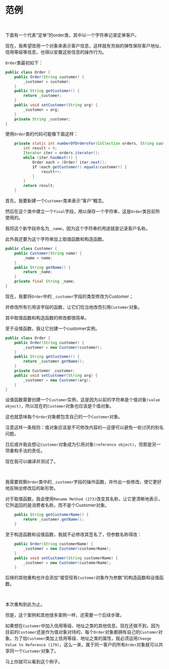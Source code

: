 # 范例

<br>

下面有一个代表“定单”的order类，其中以一个字符串记录定单客户。

现在，我希望改用一个对象来表示客户信息，这样就有充裕的弹性保存客户地址、信用等级等信息，也得以安置这些信息的操作行为。

`Order`类最初如下：

```java
public class Order {
    public Order(String customer) {
        _customer = customer;
    }
    public String getCustomer() {
        return _customer;
    }
    public void setCustomer(String arg) {
        _customer = arg;
    }
    private String _customer;
}
```

使用`Order`类的代码可能像下面这样：

```java
    private static int numberOfOrdersFor(Collection orders, String customer) {
        int result = 0;
        Iterator iter = orders.iterator();
        while (iter.hasNext()) {
            Order each = (Order) iter.next();
            if (each.getCustomer().equals(customer)) {
                result++;
            }
        }
        return result;
    }
```

首先，我要新建一个`Customer`类来表示“客户”概念。

然后在这个类中建立一个`final`字段，用以保存一个字符串，这是`Order`类目前所使用的。

我将这个新字段命名为`＿name`，因为这个字符串的用途就是记录客户名称。

此外我还要为这个字符串加上取值函数和构造函数。

```java
public class Customer {
    public Customer(String name) {
        _name = name;
    }
    public String getName() {
        return _name;
    }
    private final String _name;
}
```

现在，我要将`Order`中的`＿customer`字段的类型修改为Customer；

并修改所有引用该字段的函数，让它们恰当地改而引用`Customer`对象。

其中取值函数和构造函数的修改都很简单。

至于设值函数，我让它创建一个customer实例。

```java
public class Order {
    public Order(String customer) {
        _customer = new Customer(customer);
    }
    public String getCustomer() {
        return _customer.getName();
    }
    private Customer _customer;
    public void setCustomer(String arg) {
        _customer = new Customer(arg);
    }
}
```

设值函数需要创建一个`Customer`实例，这是因为以前的字符串是个值对象`(value object)`，所以现在的`Customer`对象也应该是个值对象。

这也就意味每个`Order`对象都包含自己的一个`Customer`对象。

注意这样一条规则：值对象应该是不可修改内容的—这便可以避免一些讨厌的别名问题。

日后或许我会想让`Customer`对象成为引用对象`(reference object)`，但那是另一项重构手法的责任。

现在我可以编译并测试了。

<br>

我需要观察`Order`类中的`＿customer`字段的操作函数，并作出一些修改，使它更好地反映出修改后的新形势。

对于取值函数，我会使用`Rename Method (273)`改变其名称，让它更清晰地表示，它所返回的是消费者名称，而不是个Customer对象。

```java
    public String getCustomerName() {
        return _customer.getName();
    }
```

至于构造函数和设值函数，我就不必修改其签名了，但参数名称得改：

```java
    public Order(String customerName) {
        _customer = new Customer(customerName);
    }
    public void setCustomer(String customerName) {
        _customer = new Customer(customerName);
    }
```

后继的其他重构也许会添加“接受现有`Customer`对象作为参数”的构造函数和设值函数。

<br>

本次重构到此为止。

但是，这个案例和其他很多案例一样，还需要一个后续步骤。

如果想在`Customer`中加入信用等级、地址之类的其他信息，现在还做不到，因为目前的`Customer`还是作为值对象对待的，每个`Order`对象都拥有自己的`Customer`对象。为了给`Customer`类加上信用等级、地址之类的属性，我必须运用`Change Value to Reference (179)`，这么一来，属于同一客户的所有`Order`对象就可以共享同一个`Customer`对象了。

马上你就可以看到这个例子。

<br>

